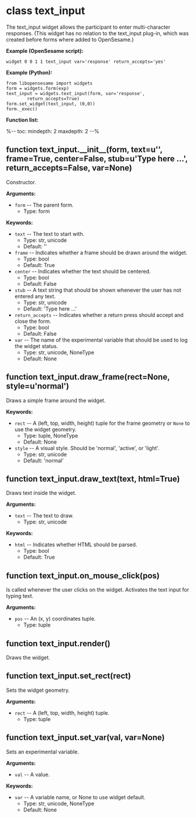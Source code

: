 <div class="ClassDoc YAMLDoc" id="text_input" markdown="1">

# class __text_input__

The text_input widget allows the participant to enter multi-character
responses. (This widget has no relation to the text_input plug-in, which
was created before forms where added to OpenSesame.)

__Example (OpenSesame script):__

~~~
widget 0 0 1 1 text_input var='response' return_accepts='yes'
~~~

__Example (Python):__

~~~ {.python}
from libopensesame import widgets
form = widgets.form(exp)
text_input = widgets.text_input(form, var='response',
        return_accepts=True)
form.set_widget(text_input, (0,0))
form._exec()
~~~

__Function list:__

%--
toc:
        mindepth: 2
        maxdepth: 2
--%

<div class="FunctionDoc YAMLDoc" id="text_input-__init__" markdown="1">

## function __text\_input\.\_\_init\_\___\(form, text=u'', frame=True, center=False, stub=u'Type here \.\.\.', return\_accepts=False, var=None\)

Constructor.

__Arguments:__

- `form` -- The parent form.
	- Type: form

__Keywords:__

- `text` -- The text to start with.
	- Type: str, unicode
	- Default: ''
- `frame` -- Indicates whether a frame should be drawn around the widget.
	- Type: bool
	- Default: True
- `center` -- Indicates whether the text should be centered.
	- Type: bool
	- Default: False
- `stub` -- A text string that should be shown whenever the user has not entered any text.
	- Type: str, unicode
	- Default: 'Type here ...'
- `return_accepts` -- Indicates whether a return press should accept and close the form.
	- Type: bool
	- Default: False
- `var` -- The name of the experimental variable that should be used to log the widget status.
	- Type: str, unicode, NoneType
	- Default: None

</div>

[text_input.__init__]: #text_input-__init__
[__init__]: #text_input-__init__

<div class="FunctionDoc YAMLDoc" id="text_input-draw_frame" markdown="1">

## function __text\_input\.draw\_frame__\(rect=None, style=u'normal'\)

Draws a simple frame around the widget.

__Keywords:__

- `rect` -- A (left, top, width, height) tuple for the frame geometry or `None` to use the widget geometry.
	- Type: tuple, NoneType
	- Default: None
- `style` -- A visual style. Should be 'normal', 'active', or 'light'.
	- Type: str, unicode
	- Default: 'normal'

</div>

[text_input.draw_frame]: #text_input-draw_frame
[draw_frame]: #text_input-draw_frame

<div class="FunctionDoc YAMLDoc" id="text_input-draw_text" markdown="1">

## function __text\_input\.draw\_text__\(text, html=True\)

Draws text inside the widget.

__Arguments:__

- `text` -- The text to draw.
	- Type: str, unicode

__Keywords:__

- `html` -- Indicates whether HTML should be parsed.
	- Type: bool
	- Default: True

</div>

[text_input.draw_text]: #text_input-draw_text
[draw_text]: #text_input-draw_text

<div class="FunctionDoc YAMLDoc" id="text_input-on_mouse_click" markdown="1">

## function __text\_input\.on\_mouse\_click__\(pos\)

Is called whenever the user clicks on the widget. Activates the text input for typing text.

__Arguments:__

- `pos` -- An (x, y) coordinates tuple.
	- Type: tuple

</div>

[text_input.on_mouse_click]: #text_input-on_mouse_click
[on_mouse_click]: #text_input-on_mouse_click

<div class="FunctionDoc YAMLDoc" id="text_input-render" markdown="1">

## function __text\_input\.render__\(\)

Draws the widget.

</div>

[text_input.render]: #text_input-render
[render]: #text_input-render

<div class="FunctionDoc YAMLDoc" id="text_input-set_rect" markdown="1">

## function __text\_input\.set\_rect__\(rect\)

Sets the widget geometry.

__Arguments:__

- `rect` -- A (left, top, width, height) tuple.
	- Type: tuple

</div>

[text_input.set_rect]: #text_input-set_rect
[set_rect]: #text_input-set_rect

<div class="FunctionDoc YAMLDoc" id="text_input-set_var" markdown="1">

## function __text\_input\.set\_var__\(val, var=None\)

Sets an experimental variable.

__Arguments:__

- `val` -- A value.

__Keywords:__

- `var` -- A variable name, or None to use widget default.
	- Type: str, unicode, NoneType
	- Default: None

</div>

[text_input.set_var]: #text_input-set_var
[set_var]: #text_input-set_var

</div>

[text_input]: #text_input

